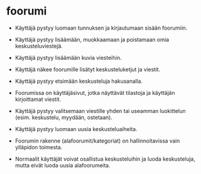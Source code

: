 # foorumi

* Käyttäjä pystyy luomaan tunnuksen ja kirjautumaan sisään foorumiin.
* Käyttäjä pystyy lisäämään, muokkaamaan ja poistamaan omia keskusteluviestejä.
* Käyttäjä pystyy lisäämään kuvia viesteihin.
* Käyttäjä näkee foorumille lisätyt keskusteluketjut ja viestit.
* Käyttäjä pystyy etsimään keskusteluja hakusanalla.
* Foorumissa on käyttäjäsivut, jotka näyttävät tilastoja ja käyttäjän kirjoittamat viestit.
* Käyttäjä pystyy valitsemaan viestille yhden tai useamman luokittelun (esim. keskustelu, myydään, ostetaan).
* Käyttäjä pystyy luomaan uusia keskusteluaiheita.

* Foorumin rakenne (alafoorumit/kategoriat) on hallinnoitavissa vain ylläpidon toimesta. 
* Normaalit käyttäjät voivat osallistua keskusteluihin ja luoda keskusteluja, mutta eivät luoda uusia alafoorumeita.
